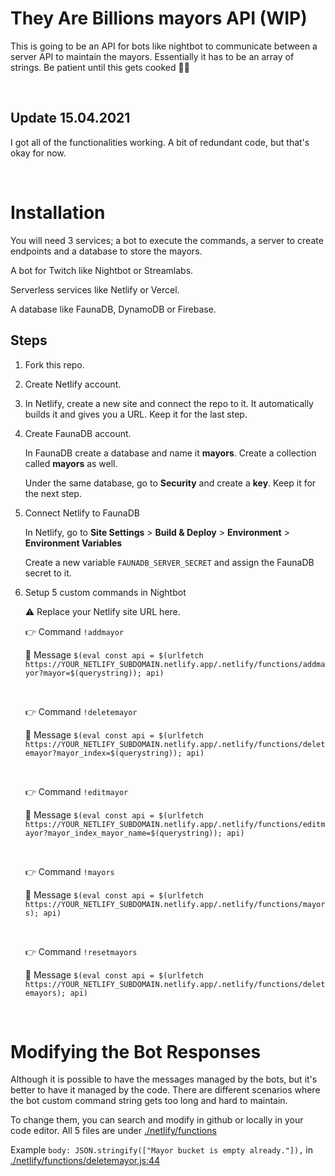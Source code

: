 # They Are Billions mayors API (WIP)

This is going to be an API for bots like nightbot to communicate between a server API to maintain the mayors.
Essentially it has to be an array of strings.
Be patient until this gets cooked 👨‍🍳

<br>

## Update 15.04.2021

I got all of the functionalities working. A bit of redundant code, but that's okay for now.

<br>

# Installation

You will need 3 services; a bot to execute the commands, a server to create endpoints and a database to store the mayors.

A bot for Twitch like Nightbot or Streamlabs.

Serverless services like Netlify or Vercel.

A database like FaunaDB, DynamoDB or Firebase.

## Steps

1. Fork this repo.

2. Create Netlify account.

3. In Netlify, create a new site and connect the repo to it. It automatically builds it and gives you a URL. Keep it for the last step.

4. Create FaunaDB account.

   In FaunaDB create a database and name it **mayors**. Create a collection called **mayors** as well.

   Under the same database, go to **Security** and create a **key**. Keep it for the next step.

5. Connect Netlify to FaunaDB

   In Netlify, go to **Site Settings** > **Build &amp; Deploy** > **Environment** > **Environment Variables**

   Create a new variable `FAUNADB_SERVER_SECRET` and assign the FaunaDB secret to it.

6. Setup 5 custom commands in Nightbot

   ⚠ Replace your Netlify site URL here.

   👉 Command `!addmayor`

   📝 Message `$(eval const api = $(urlfetch https://YOUR_NETLIFY_SUBDOMAIN.netlify.app/.netlify/functions/addmayor?mayor=$(querystring)); api)`

   <br>

   👉 Command `!deletemayor`

   📝 Message `$(eval const api = $(urlfetch https://YOUR_NETLIFY_SUBDOMAIN.netlify.app/.netlify/functions/deletemayor?mayor_index=$(querystring)); api)`

   <br>

   👉 Command `!editmayor`

   📝 Message `$(eval const api = $(urlfetch https://YOUR_NETLIFY_SUBDOMAIN.netlify.app/.netlify/functions/editmayor?mayor_index_mayor_name=$(querystring)); api)`

   <br>

   👉 Command `!mayors`

   📝 Message `$(eval const api = $(urlfetch https://YOUR_NETLIFY_SUBDOMAIN.netlify.app/.netlify/functions/mayors); api)`

   <br>

   👉 Command `!resetmayors`

   📝 Message `$(eval const api = $(urlfetch https://YOUR_NETLIFY_SUBDOMAIN.netlify.app/.netlify/functions/deletemayors); api)`

<br>

# Modifying the Bot Responses

Although it is possible to have the messages managed by the bots, but it's better to have it managed by the code. There are different scenarios where the bot custom command string gets too long and hard to maintain.

To change them, you can search and modify in github or locally in your code editor. All 5 files are under [./netlify/functions](./netlify/functions)

Example `body: JSON.stringify(["Mayor bucket is empty already."]),` in [./netlify/functions/deletemayor.js:44](netlify/functions/deletemayor.js#L44)
